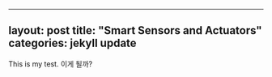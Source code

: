 
---
layout: post
title:  "Smart Sensors and Actuators"
categories: jekyll update
---


This is my test.
이게 될까?
